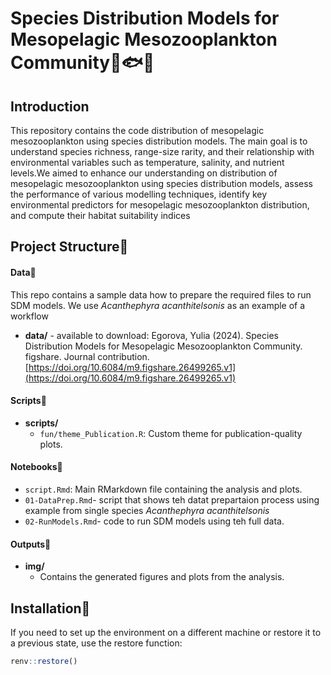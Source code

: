 # Species Distribution Models for Mesopelagic Mesozooplankton Community🪼🐟🦐

## Introduction
This repository contains the code distribution of mesopelagic mesozooplankton using species distribution models. The main goal is to understand species richness, range-size rarity, and their relationship with environmental variables such as temperature, salinity, and nutrient levels.We aimed to enhance our understanding on distribution of mesopelagic mesozooplankton using species distribution models, assess the performance of various modelling techniques, identify key environmental predictors for mesopelagic mesozooplankton distribution, and compute their habitat suitability indices

## Project Structure💾

#### Data📑

This repo contains a sample data how to prepare the required files to run SDM models. We use *Acanthephyra acanthitelsonis* as an example of a workflow

- **data/** - available to download: Egorova, Yulia (2024). Species Distribution Models for Mesopelagic Mesozooplankton Community. figshare. Journal contribution. [https://doi.org/10.6084/m9.figshare.26499265.v1](https://doi.org/10.6084/m9.figshare.26499265.v1)

#### Scripts📜
- **scripts/**
  - `fun/theme_Publication.R`: Custom theme for publication-quality plots.
  
#### Notebooks📒
- `script.Rmd`: Main RMarkdown file containing the analysis and plots.
- `01-DataPrep.Rmd`- script that shows teh datat prepartaion process using example from single species *Acanthephyra acanthitelsonis*
- `02-RunModels.Rmd`- code to run SDM models using teh full data.

#### Outputs🎨
- **img/**
  - Contains the generated figures and plots from the analysis.

## Installation🔧

If you need to set up the environment on a different machine or restore it to a previous state, use the restore function:
```r
renv::restore()
```
